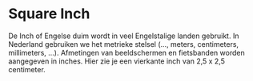 # Square Inch

De Inch of Engelse duim wordt in veel Engelstalige landen gebruikt. In Nederland
gebruiken we het metrieke stelsel (..., meters, centimeters, millimeters, ...).
Afmetingen van beeldschermen en fietsbanden worden aangegeven in inches. Hier
zie je een vierkante inch van 2,5 x 2,5 centimeter.
